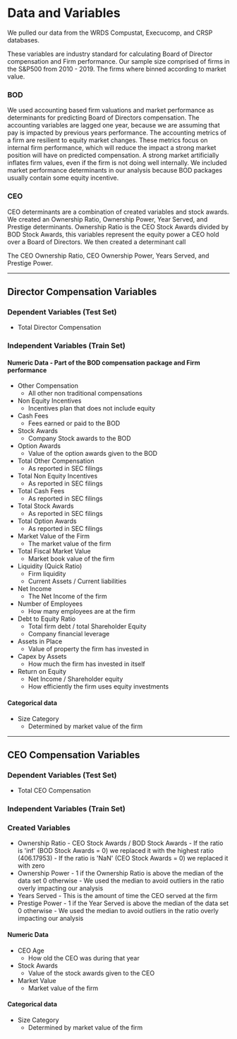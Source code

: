 # Data and Variables

We pulled our data from the WRDS Compustat, Execucomp, and CRSP databases.

These variables are industry standard for calculating Board of Director compensation and Firm performance. 
Our sample size comprised of firms in the S&P500 from 2010 - 2019. The firms where binned according to market value.

### BOD
We used accounting based firm valuations and market performance as determinants for predicting Board of Directors
compensation. The accounting variables are lagged one year, because we are assuming that pay is impacted by 
previous years performance. The accounting metrics of a firm are resilient to equity market changes. These 
metrics focus on internal firm performance, which will reduce the impact a strong market position will have on 
predicted compensation. A strong market artificially inflates firm values, even if the firm is not doing well 
internally. We included market performance determinants in our analysis because BOD packages usually contain some 
equity incentive.

### CEO
CEO determinants are a combination of created variables and stock awards. We created an Ownership Ratio, Ownership Power, Year Served, and Prestige determinants. Ownership Ratio is the CEO Stock Awards divided by BOD Stock Awards, this variables represent the equity power a CEO hold over a Board of Directors. We then created a determinant call

The CEO Ownership Ratio, CEO Ownership Power, Years Served, and Prestige 
Power.




-----------
## Director Compensation Variables
### Dependent Variables (Test Set)
- Total Director Compensation
### Independent Variables (Train Set)
#### Numeric Data - Part of the BOD compensation package and Firm performance
- Other Compensation
    - All other non traditional compensations
- Non Equity Incentives
    - Incentives plan that does not include equity
- Cash Fees
    - Fees earned or paid to the BOD
- Stock Awards
    - Company Stock awards to the BOD
- Option Awards
    - Value of the option awards given to the BOD
- Total Other Compensation
    - As reported in SEC filings
- Total Non Equity Incentives
    - As reported in SEC filings
- Total Cash Fees
    - As reported in SEC filings
- Total Stock Awards
    - As reported in SEC filings
- Total Option Awards
    - As reported in SEC filings
- Market Value of the Firm
    - The market value of the firm
- Total Fiscal Market Value
    - Market book value of the firm
- Liquidity (Quick Ratio)
    - Firm liquidity
    - Current Assets / Current liabilities
- Net Income
    - The Net Income of the firm
- Number of Employees
    - How many employees are at the firm
- Debt to Equity Ratio
    - Total firm debt / total Shareholder Equity
    - Company financial leverage
- Assets in Place
    - Value of property the firm has invested in
- Capex by Assets
    - How much the firm has invested in itself
- Return on Equity
    - Net Income / Shareholder equity
    - How efficiently the firm uses equity investments
#### Categorical data
- Size Category
    - Determined by market value of the firm
-----------
## CEO Compensation Variables
### Dependent Variables (Test Set)
- Total CEO Compensation
### Independent Variables (Train Set)
### Created Variables
- Ownership Ratio
      - CEO Stock Awards / BOD Stock Awards
      - If the ratio is 'inf' (BOD Stock Awards = 0) we replaced it with the highest ratio (406.17953)
          - If the ratio is 'NaN' (CEO Stock Awards = 0) we replaced it with zero
- Ownership Power
      - 1 if the Ownership Ratio is above the median of the data set 0 otherwise
      - We used the median to avoid outliers in the ratio overly impacting our analysis
- Years Served
      - This is the amount of time the CEO served at the firm 
- Prestige Power
       - 1 if the Year Served is above the median of the data set 0 otherwise
       - We used the median to avoid outliers in the ratio overly impacting our analysis
#### Numeric Data
- CEO Age
     - How old the CEO was during that year
- Stock Awards
    - Value of the stock awards given to the CEO
- Market Value
    - Market value of the firm
#### Categorical data
- Size Category
   - Determined by market value of the firm
